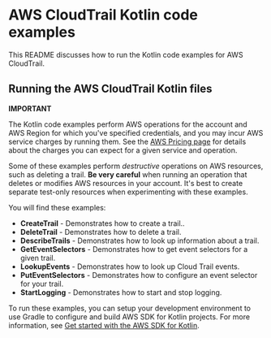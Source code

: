 # AWS CloudTrail Kotlin code examples

This README discusses how to run the Kotlin code examples for AWS CloudTrail.

## Running the AWS CloudTrail Kotlin files

**IMPORTANT**

The Kotlin code examples perform AWS operations for the account and AWS Region for which you've specified credentials, and you may incur AWS service charges by running them. See the [AWS Pricing page](https://aws.amazon.com/pricing/) for details about the charges you can expect for a given service and operation.

Some of these examples perform *destructive* operations on AWS resources, such as deleting a trail. **Be very careful** when running an operation that deletes or modifies AWS resources in your account. It's best to create separate test-only resources when experimenting with these examples.

You will find these examples: 

- **CreateTrail** - Demonstrates how to create a trail..
- **DeleteTrail** - Demonstrates how to delete a trail.
- **DescribeTrails** - Demonstrates how to look up information about a trail.
- **GetEventSelectors** - Demonstrates how to get event selectors for a given trail.
- **LookupEvents** - Demonstrates how to look up Cloud Trail events.
- **PutEventSelectors** - Demonstrates how to configure an event selector for your trail.
- **StartLogging** - Demonstrates how to start and stop logging.

To run these examples, you can setup your development environment to use Gradle to configure and build AWS SDK for Kotlin projects. For more information, 
see [Get started with the AWS SDK for Kotlin](https://docs.aws.amazon.com/sdk-for-kotlin/latest/developer-guide/setup.html). 
